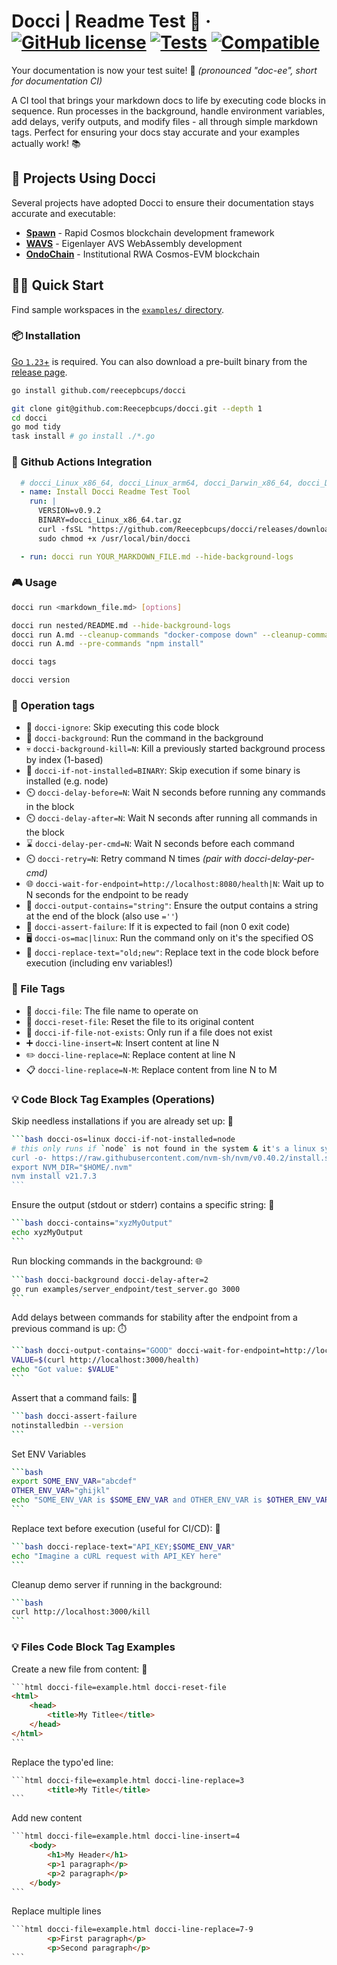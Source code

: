 # Docci | Readme Test 🚀 &middot; [![GitHub license](https://img.shields.io/badge/license-apache-blue.svg)](https://github.com/Reecepbcups/docci/blob/main/LICENSE) [![Tests](https://github.com/Reecepbcups/docci/actions/workflows/go-unit-test.yml/badge.svg)](https://github.com/Reecepbcups/docci/actions/workflows/test.yml) [![Compatible](https://img.shields.io/badge/compatible%20-macOS_&_linux-8A2BE2.svg)](https://github.com/Reecepbcups/docci)

Your documentation is now your test suite! 🎯 *(pronounced "doc-ee", short for documentation CI)*

A CI tool that brings your markdown docs to life by executing code blocks in sequence. Run processes in the background, handle environment variables, add delays, verify outputs, and modify files - all through simple markdown tags. Perfect for ensuring your docs stay accurate and your examples actually work! 📚

## 🌟 Projects Using Docci

Several projects have adopted Docci to ensure their documentation stays accurate and executable:

- **[Spawn](https://github.com/rollchains/spawn)** - Rapid Cosmos blockchain development framework
- **[WAVS](https://github.com/Lay3rLabs/wavs-middleware)** - Eigenlayer AVS WebAssembly development
- **[OndoChain](https://github.com/OndoProtocol/ondochain)** - Institutional RWA Cosmos-EVM blockchain

## 🏃‍♂️ Quick Start

Find sample workspaces in the [`examples/` directory](./examples/).

### 📦 Installation

[Go `1.23`+](https://go.dev/doc/install) is required. You can also download a pre-built binary from the [release page](https://github.com/Reecepbcups/docci/releases).

```bash docci-ignore
go install github.com/reecepbcups/docci
```

```bash docci-ignore
git clone git@github.com:Reecepbcups/docci.git --depth 1
cd docci
go mod tidy
task install # go install ./*.go
```

### 🤖 Github Actions Integration
````yaml
  # docci_Linux_x86_64, docci_Linux_arm64, docci_Darwin_x86_64, docci_Darwin_arm64
  - name: Install Docci Readme Test Tool
    run: |
      VERSION=v0.9.2
      BINARY=docci_Linux_x86_64.tar.gz
      curl -fsSL "https://github.com/Reecepbcups/docci/releases/download/${VERSION}/${BINARY}" | sudo tar -xzC /usr/local/bin
      sudo chmod +x /usr/local/bin/docci

  - run: docci run YOUR_MARKDOWN_FILE.md --hide-background-logs
````

### 🎮 Usage

```bash docci-ignore
docci run <markdown_file.md> [options]

docci run nested/README.md --hide-background-logs
docci run A.md --cleanup-commands "docker-compose down" --cleanup-commands "rm -rf /tmp/test"
docci run A.md --pre-commands "npm install"

docci tags

docci version
```

### 🎨 Operation tags
  * 🛑 `docci-ignore`: Skip executing this code block
  * 🔄 `docci-background`: Run the command in the background
  * 💀 `docci-background-kill=N`: Kill a previously started background process by index (1-based)
  * 🚫 `docci-if-not-installed=BINARY`: Skip execution if some binary is installed (e.g. node)
  * ⏲️ `docci-delay-before=N`: Wait N seconds before running any commands in the block
  * ⏲️ `docci-delay-after=N`: Wait N seconds after running all commands in the block
  * ⌛ `docci-delay-per-cmd=N`: Wait N seconds before each command
  * ⏲️ `docci-retry=N`: Retry command N times *(pair with docci-delay-per-cmd)*
  * 🌐 `docci-wait-for-endpoint=http://localhost:8080/health|N`: Wait up to N seconds for the endpoint to be ready
  * 📜 `docci-output-contains="string"`: Ensure the output contains a string at the end of the block (also use `=''`)
  * 🚨 `docci-assert-failure`: If it is expected to fail (non 0 exit code)
  * 🖥️ `docci-os=mac|linux`: Run the command only on it's the specified OS
  * 🔄 `docci-replace-text="old;new"`: Replace text in the code block before execution (including env variables!)

### 📄 File Tags
  * 📝 `docci-file`: The file name to operate on
  * 🔄 `docci-reset-file`: Reset the file to its original content
  * 🚫 `docci-if-file-not-exists`: Only run if a file does not exist
  * ➕ `docci-line-insert=N`: Insert content at line N
  * ✏️ `docci-line-replace=N`: Replace content at line N
  * 📋 `docci-line-replace=N-M`: Replace content from line N to M


### 💡 Code Block Tag Examples (Operations)

Skip needless installations if you are already set up: 🛑

<!-- The 4 backticks is just so it wraps in githubs UI, real test are written normally with the nested part (just 3 backticks) -->
````bash
```bash docci-os=linux docci-if-not-installed=node
# this only runs if `node` is not found in the system & it's a linux system
curl -o- https://raw.githubusercontent.com/nvm-sh/nvm/v0.40.2/install.sh | bash
export NVM_DIR="$HOME/.nvm"
nvm install v21.7.3
```
````

Ensure the output (stdout or stderr) contains a specific string: 📜

````bash
```bash docci-contains="xyzMyOutput"
echo xyzMyOutput
```
````

Run blocking commands in the background: 🌐

````bash
```bash docci-background docci-delay-after=2
go run examples/server_endpoint/test_server.go 3000
```
````

Add delays between commands for stability after the endpoint from a previous command is up: ⏱️

````bash
```bash docci-output-contains="GOOD" docci-wait-for-endpoint=http://localhost:3000/health|30
VALUE=$(curl http://localhost:3000/health)
echo "Got value: $VALUE"
```
````


Assert that a command fails: 🚨

````bash
```bash docci-assert-failure
notinstalledbin --version
```
````

Set ENV Variables

````bash
```bash
export SOME_ENV_VAR="abcdef"
OTHER_ENV_VAR="ghijkl"
echo "SOME_ENV_VAR is $SOME_ENV_VAR and OTHER_ENV_VAR is $OTHER_ENV_VAR"
```
````

Replace text before execution (useful for CI/CD): 🔄

````bash
```bash docci-replace-text="API_KEY;$SOME_ENV_VAR"
echo "Imagine a cURL request with API_KEY here"
```
````

Cleanup demo server if running in the background:

````bash
```bash
curl http://localhost:3000/kill
```
````

### 💡 Files Code Block Tag Examples

Create a new file from content: 📝

<!-- yes, the typo is meant to be here -->
````html
```html docci-file=example.html docci-reset-file
<html>
    <head>
        <title>My Titlee</title>
    </head>
</html>
```
````

Replace the typo'ed line:

````html
```html docci-file=example.html docci-line-replace=3
        <title>My Title</title>
```
````

Add new content

````html
```html docci-file=example.html docci-line-insert=4
    <body>
        <h1>My Header</h1>
        <p>1 paragraph</p>
        <p>2 paragraph</p>
    </body>
```
````

Replace multiple lines

````html
```html docci-file=example.html docci-line-replace=7-9
        <p>First paragraph</p>
        <p>Second paragraph</p>
```
````
